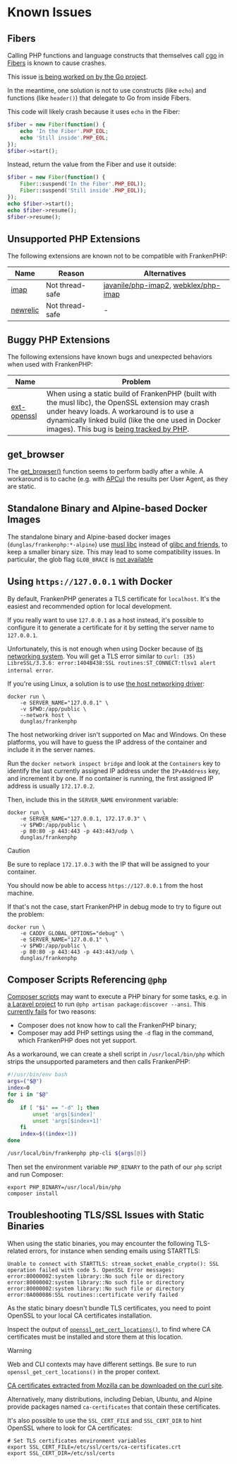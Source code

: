# Known Issues

## Fibers

Calling PHP functions and language constructs that themselves call [cgo](https://go.dev/blog/cgo) in [Fibers](https://www.php.net/manual/en/language.fibers.php) is known to cause crashes.

This issue [is being worked on by the Go project](https://github.com/golang/go/issues/62130).

In the meantime, one solution is not to use constructs (like `echo`) and functions (like `header()`) that delegate to Go from inside Fibers.

This code will likely crash because it uses `echo` in the Fiber:

```php
$fiber = new Fiber(function() {
    echo 'In the Fiber'.PHP_EOL;
    echo 'Still inside'.PHP_EOL;
});
$fiber->start();
```

Instead, return the value from the Fiber and use it outside:

```php
$fiber = new Fiber(function() {
    Fiber::suspend('In the Fiber'.PHP_EOL));
    Fiber::suspend('Still inside'.PHP_EOL));
});
echo $fiber->start();
echo $fiber->resume();
$fiber->resume();
```

## Unsupported PHP Extensions

The following extensions are known not to be compatible with FrankenPHP:

| Name                                                                                                        | Reason          | Alternatives                                                                                                         |
|-------------------------------------------------------------------------------------------------------------|-----------------|----------------------------------------------------------------------------------------------------------------------|
| [imap](https://www.php.net/manual/en/imap.installation.php)                                                 | Not thread-safe | [javanile/php-imap2](https://github.com/javanile/php-imap2), [webklex/php-imap](https://github.com/Webklex/php-imap) |
| [newrelic](https://docs.newrelic.com/docs/apm/agents/php-agent/getting-started/introduction-new-relic-php/) | Not thread-safe | -                                                                                                                    |

## Buggy PHP Extensions

The following extensions have known bugs and unexpected behaviors when used with FrankenPHP:

| Name                                                          | Problem                                                                                                                                                                                                                                                                                         |
|---------------------------------------------------------------|-------------------------------------------------------------------------------------------------------------------------------------------------------------------------------------------------------------------------------------------------------------------------------------------------|
| [ext-openssl](https://www.php.net/manual/en/book.openssl.php) | When using a static build of FrankenPHP (built with the musl libc), the OpenSSL extension may crash under heavy loads. A workaround is to use a dynamically linked build (like the one used in Docker images). This bug is [being tracked by PHP](https://github.com/php/php-src/issues/13648). |

## get_browser

The [get_browser()](https://www.php.net/manual/en/function.get-browser.php) function seems to perform badly after a while. A workaround is to cache (e.g. with [APCu](https://www.php.net/manual/en/book.apcu.php)) the results per User Agent, as they are static.

## Standalone Binary and Alpine-based Docker Images

The standalone binary and Alpine-based docker images (`dunglas/frankenphp:*-alpine`) use [musl libc](https://musl.libc.org/) instead of [glibc and friends](https://www.etalabs.net/compare_libcs.html), to keep a smaller binary size. This may lead to some compatibility issues. In particular, the glob flag `GLOB_BRACE` is [not available](https://www.php.net/manual/en/function.glob.php)

## Using `https://127.0.0.1` with Docker

By default, FrankenPHP generates a TLS certificate for `localhost`.
It's the easiest and recommended option for local development.

If you really want to use `127.0.0.1` as a host instead, it's possible to configure it to generate a certificate for it by setting the server name to `127.0.0.1`.

Unfortunately, this is not enough when using Docker because of [its networking system](https://docs.docker.com/network/).
You will get a TLS error similar to `curl: (35) LibreSSL/3.3.6: error:1404B438:SSL routines:ST_CONNECT:tlsv1 alert internal error`.

If you're using Linux, a solution is to use [the host networking driver](https://docs.docker.com/network/network-tutorial-host/):

```console
docker run \
    -e SERVER_NAME="127.0.0.1" \
    -v $PWD:/app/public \
    --network host \
    dunglas/frankenphp
```

The host networking driver isn't supported on Mac and Windows. On these platforms, you will have to guess the IP address of the container and include it in the server names.

Run the `docker network inspect bridge` and look at the `Containers` key to identify the last currently assigned IP address under the `IPv4Address` key, and increment it by one. If no container is running, the first assigned IP address is usually `172.17.0.2`.

Then, include this in the `SERVER_NAME` environment variable:

```console
docker run \
    -e SERVER_NAME="127.0.0.1, 172.17.0.3" \
    -v $PWD:/app/public \
    -p 80:80 -p 443:443 -p 443:443/udp \
    dunglas/frankenphp
```

> [!CAUTION]
>
> Be sure to replace `172.17.0.3` with the IP that will be assigned to your container.

You should now be able to access `https://127.0.0.1` from the host machine.

If that's not the case, start FrankenPHP in debug mode to try to figure out the problem:

```console
docker run \
    -e CADDY_GLOBAL_OPTIONS="debug" \
    -e SERVER_NAME="127.0.0.1" \
    -v $PWD:/app/public \
    -p 80:80 -p 443:443 -p 443:443/udp \
    dunglas/frankenphp
```

## Composer Scripts Referencing `@php`

[Composer scripts](https://getcomposer.org/doc/articles/scripts.md) may want to execute a PHP binary for some tasks, e.g. in [a Laravel project](laravel.md) to run `@php artisan package:discover --ansi`. This [currently fails](https://github.com/dunglas/frankenphp/issues/483#issuecomment-1899890915) for two reasons:

* Composer does not know how to call the FrankenPHP binary;
* Composer may add PHP settings using the `-d` flag in the command, which FrankenPHP does not yet support.

As a workaround, we can create a shell script in `/usr/local/bin/php` which strips the unsupported parameters and then calls FrankenPHP:

```bash
#!/usr/bin/env bash
args=("$@")
index=0
for i in "$@"
do
    if [ "$i" == "-d" ]; then
        unset 'args[$index]'
        unset 'args[$index+1]'
    fi
    index=$((index+1))
done

/usr/local/bin/frankenphp php-cli ${args[@]}
```

Then set the environment variable `PHP_BINARY` to the path of our `php` script and run Composer:

```console
export PHP_BINARY=/usr/local/bin/php
composer install
```

## Troubleshooting TLS/SSL Issues with Static Binaries

When using the static binaries, you may encounter the following TLS-related errors, for instance when sending emails using STARTTLS:

```text
Unable to connect with STARTTLS: stream_socket_enable_crypto(): SSL operation failed with code 5. OpenSSL Error messages:
error:80000002:system library::No such file or directory
error:80000002:system library::No such file or directory
error:80000002:system library::No such file or directory
error:0A000086:SSL routines::certificate verify failed
```

As the static binary doesn't bundle TLS certificates, you need to point OpenSSL to your local CA certificates installation.

Inspect the output of [`openssl_get_cert_locations()`](https://www.php.net/manual/en/function.openssl-get-cert-locations.php),
to find where CA certificates must be installed and store them at this location.

> [!WARNING]
>
> Web and CLI contexts may have different settings.
> Be sure to run `openssl_get_cert_locations()` in the proper context.

[CA certificates extracted from Mozilla can be downloaded on the curl site](https://curl.se/docs/caextract.html).

Alternatively, many distributions, including Debian, Ubuntu, and Alpine provide packages named `ca-certificates` that contain these certificates.

It's also possible to use the `SSL_CERT_FILE` and `SSL_CERT_DIR` to hint OpenSSL where to look for CA certificates:

```console
# Set TLS certificates environment variables
export SSL_CERT_FILE=/etc/ssl/certs/ca-certificates.crt
export SSL_CERT_DIR=/etc/ssl/certs
```
